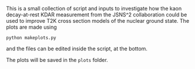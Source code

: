 This is a small collection of script and inputs to investigate how the kaon decay-at-rest KDAR measurement from the JSNS^2 collaboration could be used to improve T2K cross section models of the nuclear ground state. 
The plots are made using 
```
python makeplots.py
```

and the files can be edited inside the script, at the bottom. 

The plots will be saved in the `plots` folder. 